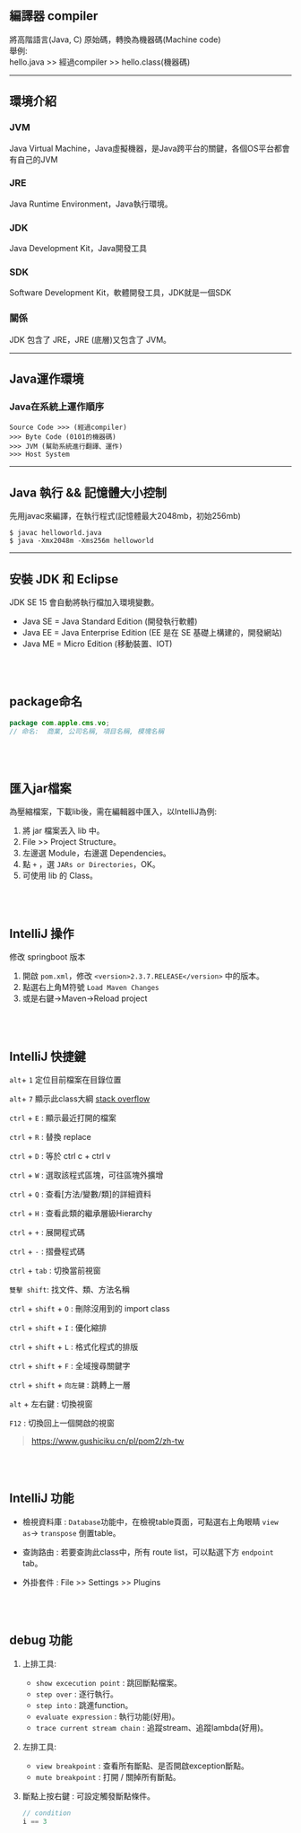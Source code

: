 ## 編譯器 compiler
將高階語言(Java, C) 原始碼，轉換為機器碼(Machine code)   
舉例:  
hello.java >> 經過compiler >> hello.class(機器碼)

<hr>

## 環境介紹
### JVM
Java Virtual Machine，Java虛擬機器，是Java跨平台的關鍵，各個OS平台都會有自己的JVM

### JRE
Java Runtime Environment，Java執行環境。

### JDK
Java Development Kit，Java開發工具

### SDK
Software Development Kit，軟體開發工具，JDK就是一個SDK  

### 關係
JDK 包含了 JRE，JRE (底層)又包含了 JVM。

<hr>


## Java運作環境
### Java在系統上運作順序
```
Source Code >>> (經過compiler)
>>> Byte Code (0101的機器碼)
>>> JVM (幫助系統進行翻譯、運作)
>>> Host System
```


<hr>

## Java 執行 && 記憶體大小控制
先用javac來編譯，在執行程式(記憶體最大2048mb，初始256mb)
```
$ javac helloworld.java
$ java -Xmx2048m -Xms256m helloworld
```

<hr>

## 安裝 JDK 和 Eclipse
JDK SE 15 會自動將執行檔加入環境變數。
* Java SE = Java Standard Edition (開發執行軟體)
* Java EE = Java Enterprise Edition (EE 是在 SE 基礎上構建的，開發網站)
* Java ME = Micro Edition (移動裝置、IOT)

<br/>

<br/>

## package命名
```java
package com.apple.cms.vo;
// 命名:  商業, 公司名稱, 項目名稱, 模塊名稱
```

<br/>

<br/>

## 匯入jar檔案
為壓縮檔案，下載lib後，需在編輯器中匯入，以IntelliJ為例:
1. 將 jar 檔案丟入 lib 中。
2. File >> Project Structure。
3. 左邊選 Module，右邊選 Dependencies。
4. 點 `+` ，選 `JARs or Directories`，OK。
5. 可使用 lib 的 Class。

<br/>

<br/>



## IntelliJ 操作
修改 springboot 版本
1. 開啟 `pom.xml`，修改 `<version>2.3.7.RELEASE</version>` 中的版本。
2. 點選右上角M符號 `Load Maven Changes`
3. 或是右鍵->Maven->Reload project



<br/>

<br/>

## IntelliJ 快捷鍵
`alt`+ `1` 定位目前檔案在目錄位置

`alt`+ `7` 顯示此class大綱 [stack overflow](https://stackoverflow.com/questions/31752352/eclipses-outline-window-equivalent-in-intellij)

`ctrl` + `E` : 顯示最近打開的檔案

`ctrl` + `R` : 替換 replace

`ctrl` + `D` : 等於 ctrl c + ctrl v

`ctrl` + `W` : 選取該程式區塊，可往區塊外擴增

`ctrl` + `Q` : 查看[方法/變數/類]的詳細資料

`ctrl` + `H` : 查看此類的繼承層級Hierarchy

`ctrl` + `+` : 展開程式碼

`ctrl` + `-` : 摺疊程式碼

`ctrl` + `tab` : 切換當前視窗

`雙擊 shift`: 找文件、類、方法名稱

`ctrl` + `shift` + `O` : 刪除沒用到的 import class

`ctrl` + `shift` + `I` : 優化縮排

`ctrl` + `shift` + `L` : 格式化程式的排版

`ctrl` + `shift` + `F` : 全域搜尋關鍵字

`ctrl` + `shift` + `向左鍵` : 跳轉上一層

`alt` + 左右鍵 : 切換視窗

`F12` : 切換回上一個開啟的視窗

> https://www.gushiciku.cn/pl/pom2/zh-tw

<br/>

<br/>

## IntelliJ 功能
* 檢視資料庫 : `Database`功能中，在檢視table頁面，可點選右上角眼睛 `view as`-> `transpose` 倒置table。

* 查詢路由 : 若要查詢此class中，所有 route list，可以點選下方 `endpoint` tab。

* 外掛套件 : File >> Settings >> Plugins

<br/>

<br/>

## debug 功能

1. 上排工具: 

    * `show excecution point` : 跳回斷點檔案。
    * `step over` : 逐行執行。
    * `step into` : 跳進function。
    * `evaluate expression` : 執行功能(好用)。
    * `trace current stream chain` : 追蹤stream、追蹤lambda(好用)。


2. 左排工具:

    * `view breakpoint` : 查看所有斷點、是否開啟exception斷點。
    * `mute breakpoint` : 打開 / 關掉所有斷點。

3. 斷點上按右鍵 : 可設定觸發斷點條件。

    ```java
    // condition 
    i == 3
    ```